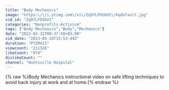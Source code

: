 ```yaml
---
title: "Body Mechanics"
image: "https:\/\/i.ytimg.com\/vi\/Zq97LFOSbVI\/hqdefault.jpg"
vid_id: "Zq97LFOSbVI"
categories: "Nonprofits-Activism"
tags: ["Body Mechanics","Body","Mechanics"]
date: "2022-03-31T00:37:58+03:00"
vid_date: "2013-05-24T15:53:44Z"
duration: "PT2M41S"
viewcount: "211326"
likeCount: "974"
dislikeCount: ""
channel: "Huntsville Hospital"
---
```

{% raw %}Body Mechanics instructional video on safe lifting techniques to avoid back injury at work and at home.{% endraw %}
